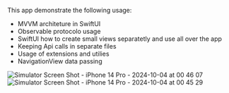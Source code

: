 This app demonstrate the following usage:
   - MVVM architeture in SwiftUI
   - Observable protocolo usage
   - SwiftUI how to create small views separatetly and use all over the app
   - Keeping Api calls in separate files
   - Usage of extensions and utilies
   - NavigationView data passing


![Simulator Screen Shot - iPhone 14 Pro - 2024-10-04 at 00 46 07](https://github.com/user-attachments/assets/c789e315-6620-41ea-b1f7-ceb938689f4e) ![Simulator Screen Shot - iPhone 14 Pro - 2024-10-04 at 00 45 29](https://github.com/user-attachments/assets/9085d1f5-8fb5-42ff-a424-887db4f07c9e)

